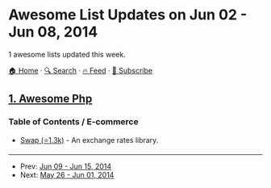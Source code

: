 # Awesome List Updates on Jun 02 - Jun 08, 2014

1 awesome lists updated this week.

[🏠 Home](/README.md) · [🔍 Search](https://test.trackawesomelist.com/search/) · [🔥 Feed](https://test.trackawesomelist.com/week/feed.xml) · [📮 Subscribe](https://trackawesomelist.us17.list-manage.com/subscribe?u=d2f0117aa829c83a63ec63c2f&id=36a103854c)



## [1. Awesome Php](/content/ziadoz/awesome-php/week/README.md)

### Table of Contents / E-commerce

*   [Swap (⭐1.3k)](https://github.com/florianv/swap) - An exchange rates library.

---

- Prev: [Jun 09 - Jun 15, 2014](/content/2014/23/README.md)
- Next: [May 26 - Jun 01, 2014](/content/2014/21/README.md)